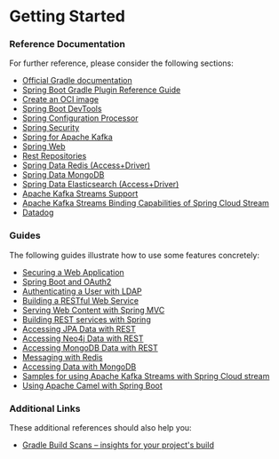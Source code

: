 # Getting Started

### Reference Documentation
For further reference, please consider the following sections:

* [Official Gradle documentation](https://docs.gradle.org)
* [Spring Boot Gradle Plugin Reference Guide](https://docs.spring.io/spring-boot/docs/2.3.0.RELEASE/gradle-plugin/reference/html/)
* [Create an OCI image](https://docs.spring.io/spring-boot/docs/2.3.0.RELEASE/gradle-plugin/reference/html/#build-image)
* [Spring Boot DevTools](https://docs.spring.io/spring-boot/docs/2.3.0.RELEASE/reference/htmlsingle/#using-boot-devtools)
* [Spring Configuration Processor](https://docs.spring.io/spring-boot/docs/2.3.0.RELEASE/reference/htmlsingle/#configuration-metadata-annotation-processor)
* [Spring Security](https://docs.spring.io/spring-boot/docs/2.3.0.RELEASE/reference/htmlsingle/#boot-features-security)
* [Spring for Apache Kafka](https://docs.spring.io/spring-boot/docs/2.3.0.RELEASE/reference/htmlsingle/#boot-features-kafka)
* [Spring Web](https://docs.spring.io/spring-boot/docs/2.3.0.RELEASE/reference/htmlsingle/#boot-features-developing-web-applications)
* [Rest Repositories](https://docs.spring.io/spring-boot/docs/2.3.0.RELEASE/reference/htmlsingle/#howto-use-exposing-spring-data-repositories-rest-endpoint)
* [Spring Data Redis (Access+Driver)](https://docs.spring.io/spring-boot/docs/2.3.0.RELEASE/reference/htmlsingle/#boot-features-redis)
* [Spring Data MongoDB](https://docs.spring.io/spring-boot/docs/2.3.0.RELEASE/reference/htmlsingle/#boot-features-mongodb)
* [Spring Data Elasticsearch (Access+Driver)](https://docs.spring.io/spring-boot/docs/2.3.0.RELEASE/reference/htmlsingle/#boot-features-elasticsearch)
* [Apache Kafka Streams Support](https://docs.spring.io/spring-kafka/docs/current/reference/html/_reference.html#kafka-streams)
* [Apache Kafka Streams Binding Capabilities of Spring Cloud Stream](https://docs.spring.io/spring-cloud-stream/docs/current/reference/htmlsingle/#_kafka_streams_binding_capabilities_of_spring_cloud_stream)
* [Datadog](https://docs.spring.io/spring-boot/docs/2.3.0.RELEASE/reference/html/production-ready-features.html#production-ready-metrics-export-datadog)

### Guides
The following guides illustrate how to use some features concretely:

* [Securing a Web Application](https://spring.io/guides/gs/securing-web/)
* [Spring Boot and OAuth2](https://spring.io/guides/tutorials/spring-boot-oauth2/)
* [Authenticating a User with LDAP](https://spring.io/guides/gs/authenticating-ldap/)
* [Building a RESTful Web Service](https://spring.io/guides/gs/rest-service/)
* [Serving Web Content with Spring MVC](https://spring.io/guides/gs/serving-web-content/)
* [Building REST services with Spring](https://spring.io/guides/tutorials/bookmarks/)
* [Accessing JPA Data with REST](https://spring.io/guides/gs/accessing-data-rest/)
* [Accessing Neo4j Data with REST](https://spring.io/guides/gs/accessing-neo4j-data-rest/)
* [Accessing MongoDB Data with REST](https://spring.io/guides/gs/accessing-mongodb-data-rest/)
* [Messaging with Redis](https://spring.io/guides/gs/messaging-redis/)
* [Accessing Data with MongoDB](https://spring.io/guides/gs/accessing-data-mongodb/)
* [Samples for using Apache Kafka Streams with Spring Cloud stream](https://github.com/spring-cloud/spring-cloud-stream-samples/tree/master/kafka-streams-samples)
* [Using Apache Camel with Spring Boot](https://camel.apache.org/spring-boot)

### Additional Links
These additional references should also help you:

* [Gradle Build Scans – insights for your project's build](https://scans.gradle.com#gradle)

